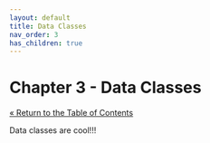 ```yaml
---
layout: default
title: Data Classes
nav_order: 3
has_children: true
---
```


# Chapter 3 - Data Classes

[&laquo; Return to the Table of Contents](../index.md)

Data classes are cool!!!